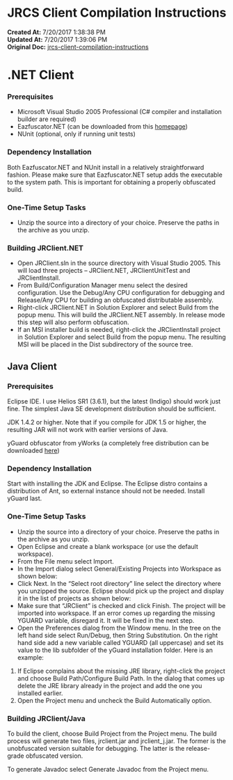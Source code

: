 # JRCS Client Compilation Instructions


**Created At:** 7/20/2017 1:38:38 PM  
**Updated At:** 7/20/2017 1:39:06 PM  
**Original Doc:** [jrcs-client-compilation-instructions](https://docs.jbase.com/30301-jbase/jrcs-client-compilation-instructions)  


# .NET Client

### Prerequisites

- Microsoft Visual Studio 2005 Professional (C# compiler and installation builder are required)
- Eazfuscator.NET (can be downloaded from this [homepage](http://www.foss.kharkov.ua/g1/projects/eazfuscator/dotnet/Default.aspx))
- NUnit (optional, only if running unit tests)


### Dependency Installation

Both Eazfuscator.NET and NUnit install in a relatively straightforward fashion. Please make sure that Eazfuscator.NET setup adds the executable to the system path. This is important for obtaining a properly obfuscated build.

### One-Time Setup Tasks

- Unzip the source into a directory of your choice. Preserve the paths in the archive as you unzip.


### Building JRClient.NET

- Open JRClient.sln in the source directory with Visual Studio 2005. This will load three projects – JRClient.NET, JRClientUnitTest and JRClientInstall.
- From Build/Configuration Manager menu select the desired configuration. Use the Debug/Any CPU configuration for debugging and Release/Any CPU for building an obfuscated distributable assembly.
- Right-click JRClient.NET in Solution Explorer and select Build from the popup menu. This will build the JRClient.NET assembly. In release mode this step will also perform obfuscation.
- If an MSI installer build is needed, right-click the JRClientInstall project in Solution Explorer and select Build from the popup menu. The resulting MSI will be placed in the Dist subdirectory of the source tree.


## Java Client

### Prerequisites

Eclipse IDE. I use Helios SR1 (3.6.1), but the latest (Indigo) should work just fine. The simplest Java SE development distribution should be sufficient.

JDK 1.4.2 or higher. Note that if you compile for JDK 1.5 or higher, the resulting JAR will not work with earlier versions of Java.

yGuard obfuscator from yWorks (a completely free distribution can be downloaded [here](http://www.yworks.com/en/products_yguard_about.html))

### Dependency Installation

Start with installing the JDK and Eclipse. The Eclipse distro contains a distribution of Ant, so external instance should not be needed. Install yGuard last.

### One-Time Setup Tasks

- Unzip the source into a directory of your choice. Preserve the paths in the archive as you unzip.
- Open Eclipse and create a blank workspace (or use the default workspace).
- From the File menu select Import.
- In the Import dialog select General/Existing Projects into Workspace as shown below:
- Click Next. In the “Select root directory” line select the directory where you unzipped the source. Eclipse should pick up the project and display it in the list of projects as shown below:
- Make sure that “JRClient” is checked and click Finish. The project will be imported into workspace. If an error comes up regarding the missing YGUARD variable, disregard it. It will be fixed in the next step.
- Open the Preferences dialog from the Window menu. In the tree on the left hand side select Run/Debug, then String Substitution. On the right hand side add a new variable called YGUARD (all uppercase) and set its value to the lib subfolder of the yGuard installation folder. Here is an example:


1. If Eclipse complains about the missing JRE library, right-click the project and choose Build Path/Configure Build Path. In the dialog that comes up delete the JRE library already in the project and add the one you installed earlier.
2. Open the Project menu and uncheck the Build Automatically option.


### Building JRClient/Java

To build the client, choose Build Project from the Project menu. The build process will generate two files, jrclient.jar and jrclient\_j.jar. The former is the unobfuscated version suitable for debugging. The latter is the release-grade obfuscated version.

To generate Javadoc select Generate Javadoc from the Project menu.
